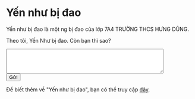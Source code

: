 <!DOCTYPE html>
<html lang="vi">
<head>
    <meta charset="UTF-8">
    <meta name="viewport" content="width=device-width, initial-scale=1.0">
    <title>Yến như bị đao</title>
</head>
<body>
    <h1>Yến như bị đao</h1>
    <p>Yến như bị đao là một ng bị đao của lớp 7A4 TRƯỜNG THCS HƯNG DŨNG.</p>
    <p>Theo tôi, Yến Như bị đao. Còn bạn thì sao?</p>
    <form>
        <textarea id="comment" name="comment" rows="4" cols="50"></textarea><br>
        <input type="submit" value="Gửi">
    </form>
    <p>Để biết thêm về "Yến như bị đao", bạn có thể truy cập <a href="https://thanhnien.vn/con-cho-xau-nhat-the-gioi-18574582.htm" target="_blank">đây</a>.</p>
</body>
</html>
